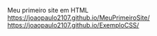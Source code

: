 Meu primeiro site em HTML
https://joaopaulo2107.github.io/MeuPrimeiroSite/
https://joaopaulo2107.github.io/ExemploCSS/
